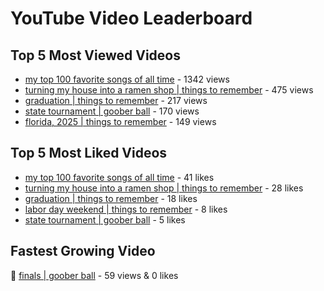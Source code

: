 # YouTube Video Leaderboard

## Top 5 Most Viewed Videos
- [my top 100 favorite songs of all time](https://youtu.be/zYnjnriU374) - 1342 views
- [turning my house into a ramen shop | things to remember](https://youtu.be/RBDZBPQs_fI) - 475 views
- [graduation | things to remember](https://youtu.be/l2r22Se8iw4) - 217 views
- [state tournament | goober ball](https://youtu.be/Ci5MFGdfzOE) - 170 views
- [florida, 2025 | things to remember](https://youtu.be/EGSwAs7yjAY) - 149 views

## Top 5 Most Liked Videos
- [my top 100 favorite songs of all time](https://youtu.be/zYnjnriU374) - 41 likes
- [turning my house into a ramen shop | things to remember](https://youtu.be/RBDZBPQs_fI) - 28 likes
- [graduation | things to remember](https://youtu.be/l2r22Se8iw4) - 18 likes
- [labor day weekend | things to remember](https://youtu.be/I6uEidcqydk) - 8 likes
- [state tournament | goober ball](https://youtu.be/Ci5MFGdfzOE) - 5 likes

## Fastest Growing Video
🔹 [finals | goober ball](https://youtu.be/srDTP8KR9QE) - 59 views & 0 likes
